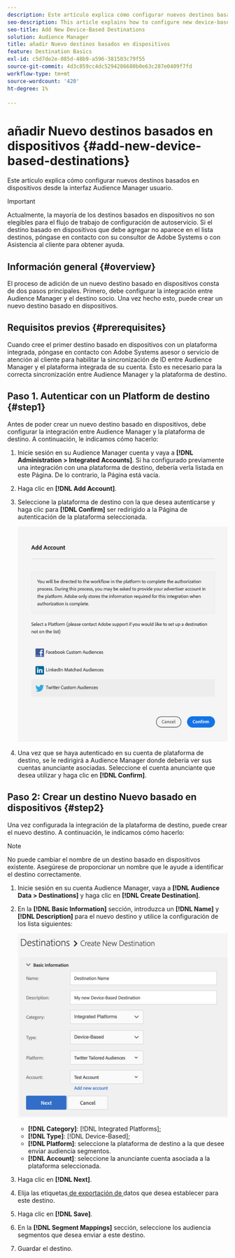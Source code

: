 ```yaml
---
description: Este artículo explica cómo configurar nuevos destinos basados en dispositivos desde la interfaz Audience Manager usuario.
seo-description: This article explains how to configure new device-based destinations from the Audience Manager user interface.
seo-title: Add New Device-Based Destinations
solution: Audience Manager
title: añadir Nuevo destinos basados en dispositivos
feature: Destination Basics
exl-id: c5d7de2e-085d-48b9-a596-381503c79f55
source-git-commit: 4d3c859cc4dc5294286680b0e63c287e0409f7fd
workflow-type: tm+mt
source-wordcount: '420'
ht-degree: 1%

---
```


# añadir Nuevo destinos basados en dispositivos {#add-new-device-based-destinations}

Este artículo explica cómo configurar nuevos destinos basados en dispositivos desde la interfaz Audience Manager usuario.

>[!IMPORTANT]
>
>Actualmente, la mayoría de los destinos basados en dispositivos no son elegibles para el flujo de trabajo de configuración de autoservicio. Si el destino basado en dispositivos que debe agregar no aparece en el lista destinos, póngase en contacto con su consultor de Adobe Systems o con Asistencia al cliente para obtener ayuda.

## Información general {#overview}

El proceso de adición de un nuevo destino basado en dispositivos consta de dos pasos principales. Primero, debe configurar la integración entre Audience Manager y el destino socio. Una vez hecho esto, puede crear un nuevo destino basado en dispositivos.

## Requisitos previos {#prerequisites}

Cuando cree el primer destino basado en dispositivos con un plataforma integrada, póngase en contacto con Adobe Systems asesor o servicio de atención al cliente para habilitar la sincronización de ID entre Audience Manager y el plataforma integrada de su cuenta. Esto es necesario para la correcta sincronización entre Audience Manager y la plataforma de destino.

## Paso 1. Autenticar con un Platform de destino {#step1}

Antes de poder crear un nuevo destino basado en dispositivos, debe configurar la integración entre Audience Manager y la plataforma de destino. A continuación, le indicamos cómo hacerlo:

1. Inicie sesión en su Audience Manager cuenta y vaya a **[!DNL Administration > Integrated Accounts]**. Si ha configurado previamente una integración con una plataforma de destino, debería verla listada en este Página. De lo contrario, la Página está vacía.
1. Haga clic en **[!DNL Add Account]**.
1. Seleccione la plataforma de destino con la que desea autenticarse y haga clic para **[!DNL Confirm]** ser redirigido a la Página de autenticación de la plataforma seleccionada.

   ![plataformas integradas](assets/dbd-integrated-platforms.png)

1. Una vez que se haya autenticado en su cuenta de plataforma de destino, se le redirigirá a Audience Manager donde debería ver sus cuentas anunciante asociadas. Seleccione el cuenta anunciante que desea utilizar y haga clic en **[!DNL Confirm]**.

## Paso 2: Crear un destino Nuevo basado en dispositivos {#step2}

Una vez configurada la integración de la plataforma de destino, puede crear el nuevo destino. A continuación, le indicamos cómo hacerlo:

>[!NOTE]
>
>No puede cambiar el nombre de un destino basado en dispositivos existente. Asegúrese de proporcionar un nombre que le ayude a identificar el destino correctamente.

1. Inicie sesión en su cuenta Audience Manager, vaya a **[!DNL Audience Data > Destinations]** y haga clic en **[!DNL Create Destination]**.
1. En la **[!DNL Basic Information]** sección, introduzca un **[!DNL Name]** y **[!DNL Description]** para el nuevo destino y utilice la configuración de los lista siguientes:

   ![arreglo](assets/dbd-new-basic.png)

   * **[!DNL Category]**: [!DNL Integrated Platforms];
   * **[!DNL Type]**: [!DNL Device-Based];
   * **[!DNL Platform]**: seleccione la plataforma de destino a la que desee enviar audiencia segmentos.
   * **[!DNL Account]**: seleccione la anunciante cuenta asociada a la plataforma seleccionada.
1. Haga clic en **[!DNL Next]**.
1. Elija las etiquetas[ de exportación de ](/help/using/features/data-export-controls.md#controls-labels)datos que desea establecer para este destino.
1. Haga clic en **[!DNL Save]**.
1. En la **[!DNL Segment Mappings]** sección, seleccione los audiencia segmentos que desea enviar a este destino.
1. Guardar el destino.
